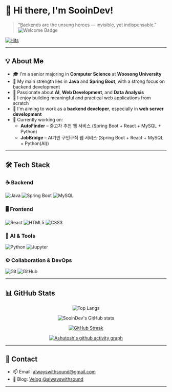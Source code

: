 # 👋 Hi there, I'm SooinDev!  
> "Backends are the unsung heroes — invisible, yet indispensable."
![Welcome Badge](https://img.shields.io/badge/Welcome%20to%20my%20GitHub-black?style=flat&logo=github)

[![Hits](https://hits.seeyoufarm.com/api/count/incr/badge.svg?url=github.com/SooinDev&count_bg=%2379C83D&title_bg=%23555555&icon=github.svg&icon_color=%23E7E7E7&title=hits&edge_flat=false)](https://hits.seeyoufarm.com)

---

## 💡 About Me
- 🎓 I'm a senior majoring in **Computer Science** at **Woosong University**
- 🔧 My main strength lies in **Java** and **Spring Boot**, with a strong focus on backend development
- 🧠 Passionate about **AI**, **Web Development**, and **Data Analysis**
- 🚀 I enjoy building meaningful and practical web applications from scratch
- 💼 I'm aiming to work as a **backend developer**, especially in **web server development**
- 🚗 Currently working on:  
  - **AutoFinder** – 중고차 추천 웹 서비스 (Spring Boot + React + MySQL + Python)
  - **JobBridge** – AI기반 구인구직 웹 서비스 (Spring Boot + React + MySQL + Python(AI))

---

## 🛠 Tech Stack

### ☕ Backend
![Java](https://img.shields.io/badge/Java-007396?style=flat-square&logo=OpenJDK&logoColor=white)
![Spring Boot](https://img.shields.io/badge/Spring_Boot-6DB33F?style=flat-square&logo=Spring-Boot&logoColor=white)
![MySQL](https://img.shields.io/badge/MySQL-005C84?style=flat-square&logo=MySQL&logoColor=white)

### 🖥️ Frontend
![React](https://img.shields.io/badge/React-20232A?style=flat-square&logo=React&logoColor=61DAFB)
![HTML5](https://img.shields.io/badge/HTML5-E34F26?style=flat-square&logo=HTML5&logoColor=white)
![CSS3](https://img.shields.io/badge/CSS3-1572B6?style=flat-square&logo=CSS3&logoColor=white)

### 🧠 AI & Tools
![Python](https://img.shields.io/badge/Python-3776AB?style=flat-square&logo=Python&logoColor=white)
![Jupyter](https://img.shields.io/badge/Jupyter-F37626?style=flat-square&logo=Jupyter&logoColor=white)

### ⚙️ Collaboration & DevOps
![Git](https://img.shields.io/badge/Git-F05032?style=flat-square&logo=Git&logoColor=white)
![GitHub](https://img.shields.io/badge/GitHub-181717?style=flat-square&logo=GitHub&logoColor=white)

---

## 📊 GitHub Stats

<div align="center">
    
![Top Langs](https://github-readme-stats.vercel.app/api/top-langs/?username=SooinDev&layout=donut&theme=tokyonight)

![SooinDev's GitHub stats](https://github-readme-stats.vercel.app/api?username=SooinDev&show_icons=true&include_all_commits=true&count_private=true&theme=tokyonight)

[![GitHub Streak](https://streak-stats.demolab.com?user=SooinDev&theme=radical&short_numbers=true&mode=weekly)](https://git.io/streak-stats)

[![Ashutosh's github activity graph](https://github-readme-activity-graph.vercel.app/graph?username=SooinDev&theme=github-compact)](https://github.com/ashutosh00710/github-readme-activity-graph)

</div>

---

## 🔗 Contact

- 📫 Email: alwayswithsound@gmail.com  
- 📝 Blog: [Velog @alwayswithsound](https://velog.io/@alwayswithsound/posts)

---
